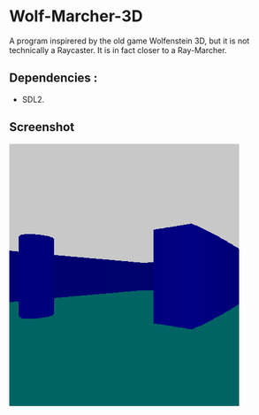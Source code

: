 # Wolf-Marcher-3D
A program inspirered by the old game Wolfenstein 3D, but it is not technically a Raycaster. It is in fact closer to a Ray-Marcher.

## Dependencies :
- SDL2.

## Screenshot
![screenshot](https://github.com/SlachPi/Wolf-Marcher-3D/blob/main/screenshot.png)

